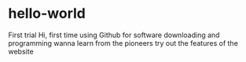 # hello-world
First trial
Hi, first time using Github for software downloading and programming
wanna learn from the pioneers
try out the features of the website
